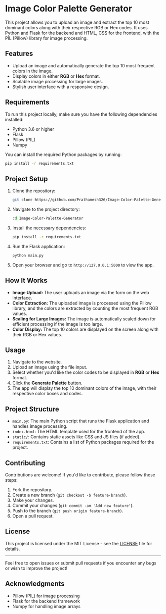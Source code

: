 # Image Color Palette Generator

This project allows you to upload an image and extract the top 10 most dominant colors along with their respective RGB or Hex codes. It uses Python and Flask for the backend and HTML, CSS for the frontend, with the PIL (Pillow) library for image processing.

## Features

- Upload an image and automatically generate the top 10 most frequent colors in the image.
- Display colors in either **RGB** or **Hex** format.
- Scalable image processing for large images.
- Stylish user interface with a responsive design.

## Requirements

To run this project locally, make sure you have the following dependencies installed:

- Python 3.6 or higher
- Flask
- Pillow (PIL)
- Numpy

You can install the required Python packages by running:

```bash
pip install -r requirements.txt
```

## Project Setup

1. Clone the repository:

   ```bash
   git clone https://github.com/Prathamesh326/Image-Color-Palette-Generator.git
   ```

2. Navigate to the project directory:

   ```bash
   cd Image-Color-Palette-Generator
   ```

3. Install the necessary dependencies:

   ```bash
   pip install -r requirements.txt
   ```

4. Run the Flask application:

   ```bash
   python main.py
   ```

5. Open your browser and go to `http://127.0.0.1:5000` to view the app.

## How It Works

- **Image Upload:** The user uploads an image via the form on the web interface.
- **Color Extraction:** The uploaded image is processed using the Pillow library, and the colors are extracted by counting the most frequent RGB values.
- **Scaling for Large Images:** The image is automatically scaled down for efficient processing if the image is too large.
- **Color Display:** The top 10 colors are displayed on the screen along with their RGB or Hex values.

## Usage

1. Navigate to the website.
2. Upload an image using the file input.
3. Select whether you'd like the color codes to be displayed in **RGB** or **Hex** format.
4. Click the **Generate Palette** button.
5. The app will display the top 10 dominant colors of the image, with their respective color boxes and codes.

## Project Structure

- `main.py`: The main Python script that runs the Flask application and handles image processing.
- `index.html`: The HTML template used for the frontend of the app.
- `static/`: Contains static assets like CSS and JS files (if added).
- `requirements.txt`: Contains a list of Python packages required for the project.

## Contributing

Contributions are welcome! If you'd like to contribute, please follow these steps:

1. Fork the repository.
2. Create a new branch (`git checkout -b feature-branch`).
3. Make your changes.
4. Commit your changes (`git commit -am 'Add new feature'`).
5. Push to the branch (`git push origin feature-branch`).
6. Open a pull request.

## License

This project is licensed under the MIT License - see the [LICENSE](LICENSE) file for details.

---

Feel free to open issues or submit pull requests if you encounter any bugs or wish to improve the project!

## Acknowledgments

- Pillow (PIL) for image processing
- Flask for the backend framework
- Numpy for handling image arrays
